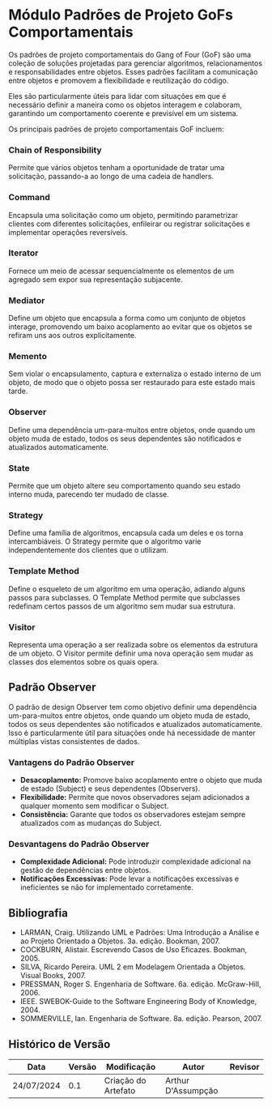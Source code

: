 # Módulo Padrões de Projeto GoFs Comportamentais

Os padrões de projeto comportamentais do Gang of Four (GoF) são uma coleção de soluções projetadas para gerenciar algoritmos, relacionamentos e responsabilidades entre objetos. Esses padrões facilitam a comunicação entre objetos e promovem a flexibilidade e reutilização do código.

Eles são particularmente úteis para lidar com situações em que é necessário definir a maneira como os objetos interagem e colaboram, garantindo um comportamento coerente e previsível em um sistema.

Os principais padrões de projeto comportamentais GoF incluem:

### Chain of Responsibility
Permite que vários objetos tenham a oportunidade de tratar uma solicitação, passando-a ao longo de uma cadeia de handlers.

### Command
Encapsula uma solicitação como um objeto, permitindo parametrizar clientes com diferentes solicitações, enfileirar ou registrar solicitações e implementar operações reversíveis.


### Iterator
Fornece um meio de acessar sequencialmente os elementos de um agregado sem expor sua representação subjacente.

### Mediator
Define um objeto que encapsula a forma como um conjunto de objetos interage, promovendo um baixo acoplamento ao evitar que os objetos se refiram uns aos outros explicitamente.

### Memento
Sem violar o encapsulamento, captura e externaliza o estado interno de um objeto, de modo que o objeto possa ser restaurado para este estado mais tarde.

### Observer
Define uma dependência um-para-muitos entre objetos, onde quando um objeto muda de estado, todos os seus dependentes são notificados e atualizados automaticamente.

### State
Permite que um objeto altere seu comportamento quando seu estado interno muda, parecendo ter mudado de classe.

### Strategy
Define uma família de algoritmos, encapsula cada um deles e os torna intercambiáveis. O Strategy permite que o algoritmo varie independentemente dos clientes que o utilizam.

### Template Method
Define o esqueleto de um algoritmo em uma operação, adiando alguns passos para subclasses. O Template Method permite que subclasses redefinam certos passos de um algoritmo sem mudar sua estrutura.

### Visitor
Representa uma operação a ser realizada sobre os elementos da estrutura de um objeto. O Visitor permite definir uma nova operação sem mudar as classes dos elementos sobre os quais opera.

## Padrão Observer

O padrão de design Observer tem como objetivo definir uma dependência um-para-muitos entre objetos, onde quando um objeto muda de estado, todos os seus dependentes são notificados e atualizados automaticamente. Isso é particularmente útil para situações onde há necessidade de manter múltiplas vistas consistentes de dados.

### Vantagens do Padrão Observer
- **Desacoplamento:** Promove baixo acoplamento entre o objeto que muda de estado (Subject) e seus dependentes (Observers).
- **Flexibilidade:** Permite que novos observadores sejam adicionados a qualquer momento sem modificar o Subject.
- **Consistência:** Garante que todos os observadores estejam sempre atualizados com as mudanças do Subject.

### Desvantagens do Padrão Observer
- **Complexidade Adicional:** Pode introduzir complexidade adicional na gestão de dependências entre objetos.
- **Notificações Excessivas:** Pode levar a notificações excessivas e ineficientes se não for implementado corretamente.

## Bibliografia
- LARMAN, Craig. Utilizando UML e Padrões: Uma Introdução a Análise e ao Projeto Orientado a Objetos. 3a. edição. Bookman, 2007.
- COCKBURN, Alistair. Escrevendo Casos de Uso Eficazes. Bookman, 2005.
- SILVA, Ricardo Pereira. UML 2 em Modelagem Orientada a Objetos. Visual Books, 2007.
- PRESSMAN, Roger S. Engenharia de Software. 6a. edição. McGraw-Hill, 2006.
- IEEE. SWEBOK-Guide to the Software Engineering Body of Knowledge, 2004.
- SOMMERVILLE, Ian. Engenharia de Software. 8a. edição. Pearson, 2007.

## Histórico de Versão

| Data       | Versão | Modificação     | Autor         | Revisor        |
| ------     | ------ | --------------- | ------------- | -------------- |
| 24/07/2024 | 0.1    | Criação do Artefato | Arthur D'Assumpção |   |
